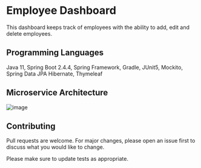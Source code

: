 # Employee Dashboard

This dashboard keeps track of employees with the ability to add, edit and delete employees.

## Programming Languages

Java 11, 
Spring Boot 2.4.4,
Spring Framework,
Gradle,
JUnit5,
Mockito,
Spring Data JPA Hibernate,
Thymeleaf

## Microservice Architecture
![image](https://user-images.githubusercontent.com/56856488/113448526-9d2ee700-93c1-11eb-8f0d-54ec57f9df36.png)

## Contributing
Pull requests are welcome. For major changes, please open an issue first to discuss what you would like to change.

Please make sure to update tests as appropriate.
